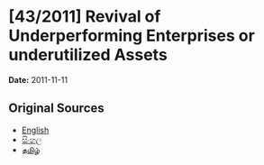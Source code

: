 # [43/2011] Revival of Underperforming Enterprises or underutilized Assets

**Date:** 2011-11-11

## Original Sources

- [English](https://documents.gov.lk/view/acts/2011/11/43-2011_E.pdf)
- [සිංහල](https://documents.gov.lk/view/acts/2011/11/43-2011_S.pdf)
- [தமிழ்](https://documents.gov.lk/view/acts/2011/11/43-2011_T.pdf)

